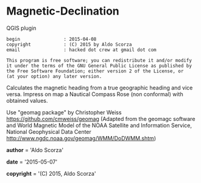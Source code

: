 # Magnetic-Declination
QGIS plugin
```
begin                : 2015-04-08
copyright            : (C) 2015 by Aldo Scorza
email                : hacked dot crew at gmail dot com
```
```
This program is free software; you can redistribute it and/or modify
it under the terms of the GNU General Public License as published by
the Free Software Foundation; either version 2 of the License, or   
(at your option) any later version.
```
Calculates the magnetic heading from a true geographic heading and vice versa.
Impress on map a  Nautical Compass Rose (non conformal) with obtained values.


Use "geomag package"
by Christopher Weiss 
https://github.com/cmweiss/geomag
(Adapted from the geomagc software and World Magnetic Model of the NOAA Satellite and Information Service, National Geophysical Data Center
http://www.ngdc.noaa.gov/geomag/WMM/DoDWMM.shtm)


__author__ = 'Aldo Scorza'

__date__ = '2015-05-07'

__copyright__ = '(C) 2015, Aldo Scorza'
